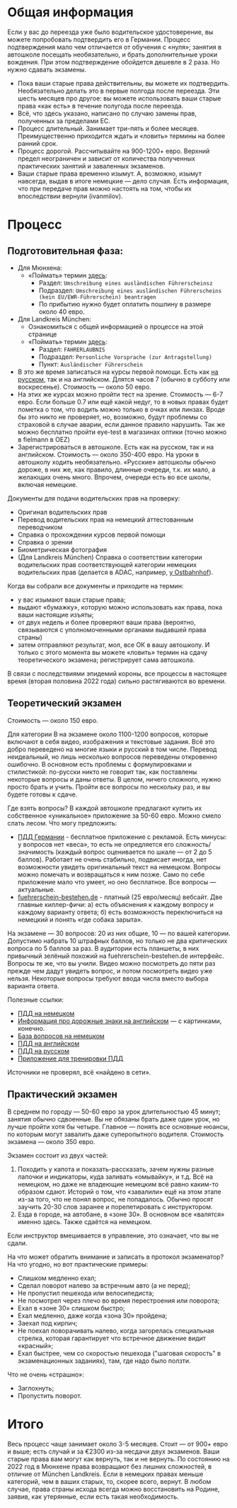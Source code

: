 # Общая информация

Если у вас до переезда уже было водительское удостоверение, вы можете попробовать подтвердить его в Германии. Процесс подтверждения мало чем отличается от обучения с «нуля»; занятия в автошколе посещать необязательно, и брать дополнительные уроки вождения. При этом подтверждение обойдется дешевле в 2 раза. Но нужно сдавать экзамены. 

- Пока ваши старые права действительны, вы можете их подтвердить. Необязательно делать это в первые полгода после переезда. Эти шесть месяцев про другое: вы можете использовать ваши старые права «как есть» в течение полугода после переезда.
- Всё, что здесь указано, написано по случаю замены прав, полученных за пределами ЕC. 
- Процесс длительный. Занимает три-пять и более месяцев. Преимущественно приходится ждать и «ловить» термины на более ранний срок.
- Процесс дорогой. Рассчитывайте на 900-1200+ евро. Верхний предел неограничен и зависит от количества полученных практических занятий и заваленных экзаменов.
- Ваши старые права временно изымут. А, возможно, изымут навсегда, выдав в итоге немецкие — дело случая. Есть информация, что при передаче прав можно настоять на том, чтобы их впоследствии вернули (ivanmilov).

# Процесс

## Подготовительная фаза:

  - Для Мюнхена:
    - «Поймать» термин [здесь](https://www.muenchen.de/rathaus/terminvereinbarung_fs.html):
      - Раздел: `Umschreibung eines ausländischen Führerscheinsz`
      - Подраздел: `Umschreibung eines ausländischen Führerscheins (kein EU/EWR-Führerschein) beantragen`
      - По прибытию нужно будет оплатить пошлину в размере около 40 евро.
  - Для Landkreis München:
    - Ознакомиться с общей информацией о процессе на этой странице
    - «Поймать» термин [здесь](https://termin-fahrerlaubnis.landkreis-muenchen.de/):
      - Раздел: `FAHRERLAUBNIS`
      - Подраздел: `Personliche Vorsprache (zur Antragstellung)`
      - Пункт: `Ausländischer Führerschein`
  - В это же время записаться на курсы первой помощи. Есть как [на русском](https://blr-akademie.de/erste-hilfe-kurse-in-muenchen-auf-russisch/), так и на английском. Длятся часов 7 (обычно в субботу или воскресенье). Стоимость — около 50 евро.
  - На этих же курсах можно пройти тест на зрение. Стоимость — 6-7 евро. Если больше 0.7 или ещё какой недуг, то в новых правах будет пометка о том, что водить можно только в очках или линзах.  Вроде бы это никто не проверяет, но, возможно, будут проблемы со страховой в случае аварии, если данное правило нарушить. Так же можно бесплатно пройти eye-test в магазинах оптики (точно можно в fielmann в OEZ)
  - Зарегистрироваться в автошколе. Есть как на русском, так и на английском. Стоимость — около 350-400 евро. На уроки в автошколу ходить необязательно. «Русские» автошколы обычно дороже, в них же, как правило, длинные очереди, т.к. их мало, а желающих очень много. Впрочем, очереди есть во все школы, включая немецкие.
  
Документы для подачи водительских прав на проверку:
  - Оригинал водительских прав
  - Перевод водительских прав на немецкий аттестованным переводчиком
  - Справка о прохождении курсов первой помощи
  - Справка о зрении
  - Биометрическая фотография
  - (Для Landkreis München) Справка о соответствии категории водительских прав соответствующей категории немецких водительских прав (делается в ADAC, например, [у Ostbahnhof](https://g.page/adac_meunchen_ost)).

Когда вы собрали все документы и приходите на термин:
- у вас изымают ваши старые права;
- выдают «бумажку», которую можно использовать как права, пока ваши настоящие изъяты;
- от двух недель и более проверяют ваши права (вероятно, связываются с уполномоченными органами выдавшей права страны)
- затем отправляют результат, мол, все ОК в вашу автошколу.
И только с этого момента вы можете «ловить» термин на сдачу теоретического экзамена; регистрирует сама автошкола.

В связи с последствиями эпидемий короны, все процессы в настоящее время (вторая половина 2022 года) сильно растягиваются во времени.

## Теоретический экзамен

Стоимость — около 150 евро.

Для категории B на экзамене около 1100-1200 вопросов, которые включают в себя видео, изображения и текстовые задания. Всё это добро переведено на многие языки и русский в том числе. Перевод неидеальный, но лишь несколько вопросов переведены откровенно ошибочно. В основном есть проблемы с формулировками и стилистикой: по-русски никто не говорит так, как поставлены некоторые вопросы и даны ответы. В целом, ничего сложного, нужно просто брать и учить. Пройти все вопросы по нескольку раз, и вы будете готовы к сдаче.

Где взять вопросы? В каждой автошколе предлагают купить их собственное «уникальное» приложение за 50-60 евро. Можно смело слать лесом. Что могу предложить:
- [ПДД Германии](https://play.google.com/store/apps/details?id=com.kombinat.app.pdd.ru) - бесплатное приложение с рекламой. Есть минусы: у вопросов нет «веса», то есть не опредляется его сложность/значимость (каждый вопрос оценивается по шкале — от 2 до 5 баллов). Работает не очень стабильно, подвисает иногда, нет возможности увидеть оригинальный текст на немецком. Вопросы можно помечать и возвращаться к ним позже. Само по себе приложение мало что умеет, но оно бесплатное. Все вопросы — актуальные.
- [fuehrerschein-bestehen.de](https://ru.fuehrerschein-bestehen.de/fuehrerscheintest/preise.aspx) - платный (25 евро/месяц) вебсайт. Две главные киллер-фичи: а) есть объяснения к каждому вопросу и каждому варианту ответа; б) есть возможность переключиться на немецкий и понять «где собака зарыта».

На экзамене — 30 вопросов: 20 из них общие, 10 — по вашей категории. Допустимо набрать 10 штрафных баллов, но только не два критических вопроса по 5 баллов за раз. В аудитории есть планшеты, в них привычный зелёный похожий на fuehrerschein-bestehen.de интерфейс. Вопросы те же, что вы учили. Видео можно посмотреть до пяти раз прежде чем дадут увидеть вопрос, и потом посмотреть видео уже нельзя. Некоторые вопросы требуют ввода числа вместо выбора варианта ответа.

Полезные ссылки:
- [ПДД на немецком](https://www.stvo.de/strassenverkehrsordnung/)
- [Информация про дорожные знаки на английском](https://drivingingermany.com/article/road-signs.html) — с картинками, конечно.
- [База вопросов на немецком](https://www.fuehrerscheintest-online.de/fuehrerscheintest-fragen)
- [ПДД на английском](https://www.bmvi.de/SharedDocs/EN/publications/german-road-traffic-regulations.pdf?__blob=publicationFile)
- [ПДД на русском](https://groups.germany.ru/7911410000002/f/30017653.html?Cat=&page=0&view=collapsed&sb=5)
- [Приложение для тренировки ПДД](https://apps.apple.com/ru/app/f%C3%BChrerschein-multilingual-gold/id1423115391?l=en)

Источники не проверял, всё «найдено в сети».

## Практический экзамен

В среднем по городу — 50-60 евро за урок длительностью 45 минут; занятия обычно сдвоенные. Вы не обязаны брать даже один урок, но лучше пройти хотя бы четыре. Главное — понять все основные нюансы, по которым могут завалить даже суперопытного водителя. Стоимость экзамена — около 350 евро. 

Экзамен состоит из двух частей:
1. Походить у капота и показать-рассказать, зачем нужны разные лапочки и индикаторы, куда заливать «омывайку», и т.д. Всё на немецком, но даже не владеющие немецким всё равно каким-то образом сдают. Историй о том, что «завалили» ещё на этом этапе из-за того, что не понял вопрос, не попадалось. Обычно просят заучить 20-30 слов заранее и порепетировать с инструктором.
2. Езда в городе, на автобане, в «зоне 30». В основном все «валятся» именно здесь. Также сдаётся на немецком. 

Если инструктор вмешивается в управление, это означает, что вы не сдали. 

На что может обратить внимание и записать в протокол экзаменатор? На что угодно, но вот практические примеры:
- Слишком медленно ехал;
- Сделал поворот налево за встречным авто (а не перед);
- Не пропустил пешехода или велосипедиста;
- Не посмотрел через плечо во время перестроения или поворота;
- Ехал в «зоне 30» слишком быстро;
- Ехал медленно, даже когда «зона 30» пройдена;
- Заехал под кирпич;
- Не поехал поворачивать налево, когда загорелась специальная стрелка, которая гарантирует что встречное движение видит «красный»;
- Ехал быстрее, чем со скоростью пешехода ("шаговая скорость" в экзаменационных заданиях), там, где надо было ползти.

Что не очень «страшно»:
- Заглохнуть;
- Пропустить поворот.

# Итого

Весь процесс чаще занимает около 3-5 месяцев. Стоит — от 900+ евро и выше; есть случай и за €2300 из-за несдачи двух экзаменов. 
Ваши старые права вам могут как вернуть, так и не вернуть. По состоянию на 2022 год в Мюнхене права возвращают без лишних сложностей, в отличие от München Landkreis. Если в немецких правах меньше категорий, чем в ваших старых, то, скорее всего, вернут. В любом случае, права страны исхода всегда можно восстановить на Родине, заявив, как утерянные, если есть такая необходимость.
